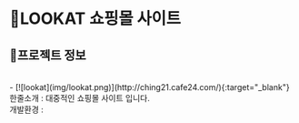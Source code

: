 # :large_orange_diamond:LOOKAT 쇼핑몰 사이트

## :small_orange_diamond:프로젝트 정보
<br />
- [![lookat](img/lookat.png)](http://ching21.cafe24.com/){:target="_blank"}
한줄소개 : 대중적인 쇼핑몰 사이트 입니다. <br />
개발환경 : 

